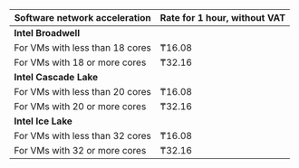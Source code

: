 Software network acceleration | Rate for 1 hour, without VAT
--- | ---
**Intel Broadwell** |
For VMs with less than 18 cores | ₸16.08
For VMs with 18 or more cores | ₸32.16
**Intel Cascade Lake** |
For VMs with less than 20 cores | ₸16.08
For VMs with 20 or more cores | ₸32.16
**Intel Ice Lake** |
For VMs with less than 32 cores | ₸16.08
For VMs with 32 or more cores | ₸32.16